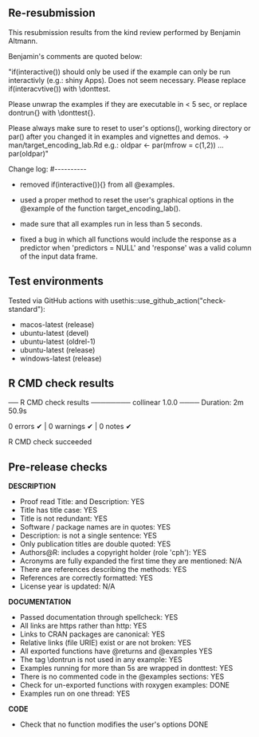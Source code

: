 ## Re-resubmission

This resubmission results from the kind review performed by Benjamin Altmann.

Benjamin's comments are quoted below:

"if(interactive()) should only be used if the example can only be run
interactivly (e.g.: shiny Apps). Does not seem necessary. Please replace
if(interacvtive()) with \donttest.

Please unwrap the examples if they are executable in < 5 sec, or replace
dontrun{} with \donttest{}.

Please always make sure to reset to user's options(), working directory
or par() after you changed it in examples and vignettes and demos. ->
man/target_encoding_lab.Rd
e.g.:
oldpar <- par(mfrow = c(1,2))
...
par(oldpar)"


Change log:
#----------

- removed if(interactive()){} from all @examples.

- used a proper method to reset the user's graphical options in the @example of the function target_encoding_lab().

- made sure that all examples run in less than 5 seconds.

- fixed a bug in which all functions would include the response as a predictor when 'predictors = NULL' and 'response' was a valid column of the input data frame.


## Test environments

Tested via GitHub actions with usethis::use_github_action("check-standard"):

 + macos-latest (release)
 + ubuntu-latest (devel)
 + ubuntu-latest (oldrel-1)
 + ubuntu-latest (release)
 + windows-latest (release)

## R CMD check results

── R CMD check results ──────── collinear 1.0.0 ────
Duration: 2m 50.9s

0 errors ✔ | 0 warnings ✔ | 0 notes ✔

R CMD check succeeded

## Pre-release checks

**DESCRIPTION**

  + Proof read Title: and Description:                               YES
  + Title has title case:                                            YES
  + Title is not redundant:                                          YES
  + Software / package names are in quotes:                          YES
  + Description: is not a single sentence:                           YES
  + Only publication titles are double quoted:                       YES
  + Authors@R: includes a copyright holder (role 'cph'):             YES
  + Acronyms are fully expanded the first time they are mentioned:   N/A
  + There are references describing the methods:                     YES
  + References are correctly formatted:                              YES
  + License year is updated:                                         N/A 
  
**DOCUMENTATION**
  
  + Passed documentation through spellcheck:                        YES
  + All links are https rather than http:                           YES
  + Links to CRAN packages are canonical:                           YES
  + Relative links (file URIE) exist or are not broken:             YES
  + All exported functions have @returns and @examples              YES
  + The tag \dontrun is not used in any example:                    YES
  + Examples running for more than 5s are wrapped in donttest:      YES
  + There is no commented code in the @examples sections:           YES
  + Check for un-exported functions with roxygen examples:          DONE
  + Examples run on one thread:                                     YES


**CODE**

  + Check that no function modifies the user's options     DONE

